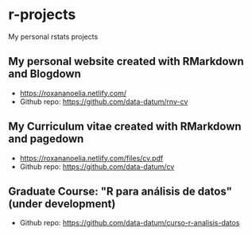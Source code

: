 # r-projects
My personal rstats projects

## My personal website created with RMarkdown and Blogdown 
- https://roxananoelia.netlify.com/
- Github repo: https://github.com/data-datum/rnv-cv

## My Curriculum vitae created with RMarkdown and pagedown
- https://roxananoelia.netlify.com/files/cv.pdf
- Github repo: https://github.com/data-datum/cv

## Graduate Course: "R para análisis de datos" (under development)
- Github repo: https://github.com/data-datum/curso-r-analisis-datos


